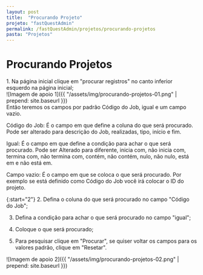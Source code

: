 ```yaml
---
layout: post
title:  "Procurando Projeto"
projeto: "fastQuestAdmin"
permalink: /fastQuestAdmin/projetos/procurando-projetos
pasta: "Projetos"
---
```

# Procurando Projetos
<div class="row" markdown="1">
<div class="6u 12u$(small)" markdown="1">
1. Na página inicial clique em "procurar registros" no canto inferior esquerdo na página inicial;
</div>
<div class="6u 12u$(small)" markdown="1">
![Imagem de apoio 1]({{ "/assets/img/procurando-projetos-01.png" | prepend: site.baseurl }})
</div>                               
</div>
Então teremos os campos por padrão Código do Job, igual e um campo vazio.

Código do Job: É o campo em que define a coluna do que será procurado. Pode ser alterado para descrição do Job, realizadas, tipo, início e fim.

Igual: É o campo em que define a condição para achar o que será procurado. Pode ser Alterado para diferente, inicia com, não inicia com, termina com, não termina com, contém, não contém, nulo, não nulo, está em e não está em.

Campo vazio: É o campo em que se coloca o que será procurado. Por exemplo se está definido como Código do Job você irá colocar o ID do projeto.
<div class="row" markdown="1">
<div class="6u 12u$(small)" markdown="1">
{:start="2"}
2. Defina o coluna do que será procurado no campo "Código do Job";

3. Defina a condição para achar o que será procurado no campo "igual";

4. Coloque o que será procurado;

5. Para pesquisar clique em "Procurar", se quiser voltar os campos para os valores padrão, clique em "Resetar".
</div>
<div class="6u 12u$(small)" markdown="1">
![Imagem de apoio 2]({{ "/assets/img/procurando-projetos-02.png" | prepend: site.baseurl }})
</div>                               
</div>